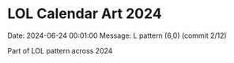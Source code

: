 # LOL Calendar Art 2024

Date: 2024-06-24 00:01:00
Message: L pattern (6,0) (commit 2/12)

Part of LOL pattern across 2024
